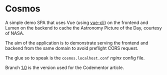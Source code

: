 # Cosmos

A simple demo SPA that uses Vue (using [vue-cli](https://cli.vuejs.org/)) on the frontend and Lumen on the backend to cache the Astronomy Picture of the Day, courtesy of NASA.

The aim of the application is to demonstrate serving the frontend and backend from the same domain to avoid preflight CORS request.

The glue so to speak is the ```cosmos.localhost.conf``` *nginx* config file.

Branch [1.0](https://github.com/lvismer/cosmos/tree/1.0) is the version used for the Codementor article.